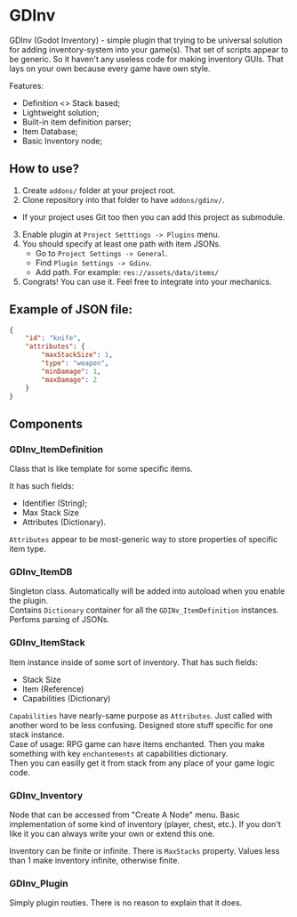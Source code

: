 # GDInv
GDInv (Godot Inventory) - simple plugin that trying to be universal solution for adding inventory-system into your game(s).
That set of scripts appear to be generic. So it haven't any useless code for making inventory GUIs. That lays on your own because every game have own style.

Features:
 - Definition <> Stack based;
 - Lightweight solution;
 - Built-in item definition parser;
 - Item Database;
 - Basic Inventory node;

## How to use?
1. Create ``addons/`` folder at your project root.
2. Clone repository into that folder to have ``addons/gdinv/``.
 - If your project uses Git too then you can add this project as submodule.
3. Enable plugin at ``Project Setttings -> Plugins`` menu.
4. You should specify at least one path with item JSONs.
    - Go to ``Project Settings -> General``.
    - Find ``Plugin Settings -> Gdinv``.
    - Add path. For example: ``res://assets/data/items/``
5. Congrats! You can use it. Feel free to integrate into your mechanics.

## Example of JSON file:
```json
{
    "id": "knife",
    "attributes": {
        "maxStackSize": 1,
        "type": "weapon",
        "minDamage": 1,
        "maxDamage": 2
    }
}
```

## Components
### GDInv_ItemDefinition
Class that is like template for some specific items.

It has such fields:
 - Identifier (String);
 - Max Stack Size
 - Attributes (Dictionary).
 
``Attributes`` appear to be most-generic way to store properties of specific item type.

### GDInv_ItemDB
Singleton class. Automatically will be added into autoload when you enable the plugin.  
Contains ``Dictionary`` container for all the ``GDINv_ItemDefinition`` instances. Perfoms parsing of JSONs. 

### GDInv_ItemStack
Item instance inside of some sort of inventory.
That has such fields:
 - Stack Size
 - Item (Reference)
 - Capabilities (Dictionary)
 
``Capabilities`` have nearly-same purpose as ``Attributes``. Just called with another word to be less confusing. Designed store stuff specific for one stack instance.  
Case of usage: RPG game can have items enchanted. Then you make something with key ``enchantements`` at capabilities dictionary.  
Then you can easilly get it from stack from any place of your game logic code.

### GDInv_Inventory
Node that can be accessed from "Create A Node" menu. Basic implementation of some kind of inventory (player, chest, etc.).
If you don't like it you can always write your own or extend this one.

Inventory can be finite or infinite. There is ``MaxStacks`` property. Values less than 1 make inventory infinite, otherwise finite.

### GDInv_Plugin
Simply plugin routies. There is no reason to explain that it does.